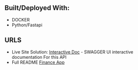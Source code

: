 ## Built/Deployed With:
  - DOCKER
  - Python/Fastapi
## URLS
  - Live Site Solution: [Interactive Doc](https://kfz6ct3p22dssy3p353ugp7b7u0yubvl.lambda-url.eu-west-1.on.aws/docs) - SWAGGER UI interactive documentation For this API
  - Full README [Finance App](https://github.com/ifaronti/finance-app)
